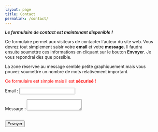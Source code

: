 ```yaml
---
layout: page
title: Contact
permalink: /contact/
---
```


***Le formulaire de contact est maintenant disponible !***

Ce formulaire permet aux visiteurs de contacter l'auteur du site web. Vous devrez tout simplement saisir votre **email** et votre **message**. Il faudra ensuite soumettre ces informations en cliquant sur le bouton **Envoyer**. Je vous repondrai dès que possible.

La zone réservée au message semble petite graphiquement mais vous pouvez soumettre un nombre de mots relativement important.

<span style="color: red">Ce formulaire est simple mais il est **sécurisé** !</span>

<form
  action="https://formspree.io/xzbjgdvb"
  method="POST"
>
  <label>
    Email :
    <input type="text" name="_replyto">
  </label>
  <br/>
  <br/>
  <label>
    Message :
    <textarea name="message"></textarea>
  </label>
  <br/>
  <br/>

  <!-- your other form fields go here -->

  <button type="submit">Envoyer</button>
</form>


